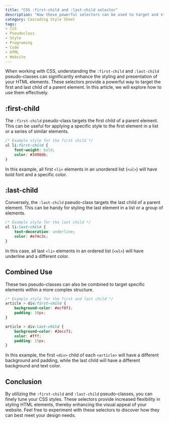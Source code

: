 ```yaml
---
title: "CSS :first-child and :last-child selector"
description: "How these powerful selectors can be used to target and style the first and last child elements of a parent element, providing precise control over the visual presentation of HTML content."
category: Cascading Style Sheet
tags:
- CSS
- Pseudoclass
- Style
- Programing
- Code
- HTML
- Website
---
```


When working with CSS, understanding the `:first-child` and `:last-child` pseudo-classes can significantly enhance the styling and presentation of your HTML elements. These selectors provide a powerful way to target the first and last child of a parent element. In this article, we will explore how to use them effectively.

## :first-child

The `:first-child` pseudo-class targets the first child of a parent element. This can be useful for applying a specific style to the first element in a list or a series of similar elements.

```css
/* Example style for the first child */
ul li:first-child {
    font-weight: bold;
    color: #3498db;
}
```

In this example, all first `<li>` elements in an unordered list (`<ul>`) will have bold font and a specific color.

## :last-child

Conversely, the `:last-child` pseudo-class targets the last child of a parent element. This can be handy for styling the last element in a list or a group of elements.

```css
/* Example style for the last child */
ol li:last-child {
    text-decoration: underline;
    color: #e74c3c;
}
```

In this case, all last `<li>` elements in an ordered list (`<ol>`) will have underline and a different color.

## Combined Use

These two pseudo-classes can also be combined to target specific elements within a more complex structure.

```css
/* Example style for the first and last child */
article > div:first-child {
    background-color: #ecf0f1;
    padding: 10px;
}

article > div:last-child {
    background-color: #2ecc71;
    color: #fff;
    padding: 15px;
}
```

In this example, the first `<div>` child of each `<article>` will have a different background and padding, while the last child will have a different background and text color.

## Conclusion

By utilizing the `:first-child` and `:last-child` pseudo-classes, you can finely tune your CSS styles. These selectors provide increased flexibility in styling HTML elements, thereby enhancing the visual appeal of your website. Feel free to experiment with these selectors to discover how they can best meet your design needs.
